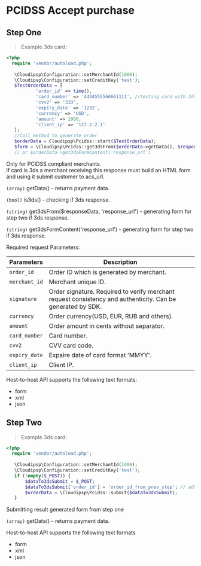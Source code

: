 # PCIDSS Accept purchase

## Step One

> Example 3ds card:

```php
<?php
  require 'vendor/autoload.php';
  
   \Cloudipsp\Configuration::setMerchantId(1000);
   \Cloudipsp\Configuration::setCreditKey('test');
   $TestOrderData = [
           'order_id' => time(),
           'card_number' => '4444555566661111', //testing card with 3ds
           'cvv2' => '333',
           'expiry_date' => '1232',
           'currency' => 'USD',
           'amount' => 1000,
           'client_ip' => '127.2.2.1'
   ];
   //Call method to generate order
   $orderData = Cloudipsp\Pcidss::start($TestOrderData);
   $form = \Cloudipsp\Pcidss::get3dsFrom($orderData->getData(), $response_url . 'response_url');
   // or $orderData->get3dsFormContent('response_url')
```   
<aside class="warning"><p class="nothing">
Only for PCIDSS compliant merchants.<br/>
If card is 3ds a merchant receiving this response must build an HTML form and using it submit customer to acs_url.
</p></aside>     

```(array)``` <span class="green">getData()</span> - returns payment data.

```(bool)``` <span class="green">is3ds()</span> - checking if 3ds response.

```(string)``` <span class="green">get3dsFrom($responseData, 'response_url')</span> - generating form for step two if 3ds response.

```(string)``` <span class="green">get3dsFormContent('response_url')</span> - generating form for step two if 3ds response.


Required request Parameters:

Parameters      | Description                                                                                      
----------------|-------------------------------------------------------------------------------------------------------
```order_id```        | Order ID which is generated by merchant.                                                            
```merchant_id```     | Merchant unique ID.                                                                
```signature```       | Order signature. Required to verify merchant request consistency and authenticity. Can be generated by SDK.
```currency```     | Order currency(USD, EUR, RUB and others).
```amount```	        | Order amount in cents without separator.
```card_number```     | Card number.
```cvv2```	        | CVV card code.
```expiry_date```	        | Expaire date of card format 'MMYY'.
```client_ip```	        | Client IP.

Host-to-host API supports the following text formats:

* form
* xml 
* json

## Step Two

> Example 3ds card:

```php
<?php
  require 'vendor/autoload.php';
  
   \Cloudipsp\Configuration::setMerchantId(1000);
   \Cloudipsp\Configuration::setCreditKey('test');
   if (!empty($_POST)) {
       $dataTo3dsSubmit = $_POST;
       $dataTo3dsSubmit['order_id'] = 'order_id_from_prev_step'; // adding order id from prev step
       $orderData = \Cloudipsp\Pcidss::submit($dataTo3dsSubmit);
   }
``` 
Submitting result generated form from step one

```(array)``` <span class="green">getData()</span> - returns payment data.

Host-to-host API supports the following text formats

* form
* xml 
* json

